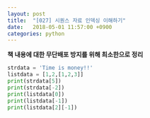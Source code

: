```yaml
---
layout: post
title:  "[027] 시퀀스 자료 인덱싱 이해하기"
date:   2018-05-01 11:57:00 +0900
categories: python
---
```

**책 내용에 대한 무단배포 방지를 위해 최소한으로 정리**

```python
strdata = 'Time is money!!'
listdata = [1,2,[1,2,3]]
print(strdata[5])
print(strdata[-2])
print(listdata[0])
print(listdata[-1])
print(listdata[2][-1])
```
